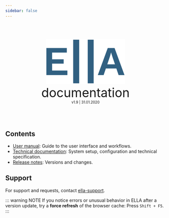```yaml
---
sidebar: false
---
```


<div style="text-align: center;padding-top: 50px;padding-bottom: 50px">
	<img width="250px;" src="./logo_blue.svg">
	<div style="font-size: 280%;">documentation</div>
	<div style="font-size: 80%;">v1.9 | 31.01.2020</div>
</div>

## Contents

- [User manual](/manual/): Guide to the user interface and workflows.
- [Technical documentation](/technical/): System setup, configuration and technical specification.
- [Release notes](/releasenotes/): Versions and changes.

## Support

For support and requests, contact [ella-support](ma&#105;lt&#111;&#58;&#101;%6&#67;la&#37;2&#68;s&#117;pport&#64;m&#101;&#100;i&#115;&#105;&#110;&#46;%75i%&#54;F&#46;n%&#54;F).

::: warning NOTE
If you notice errors or unusual behavior in ELLA after a version update, try a **force refresh** of the browser cache: Press `Shift + F5`.
:::
